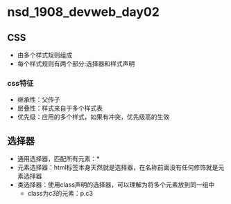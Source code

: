 # nsd_1908_devweb_day02

## CSS

- 由多个样式规则组成
- 每个样式规则有两个部分:选择器和样式声明

### css特征

- 继承性：父传子
- 层叠性：样式来自于多个样式表
- 优先级：应用的多个样式，如果有冲突，优先级高的生效

## 选择器

- 通用选择器，匹配所有元素：\*
- 元素选择器：html标签本身天然就是选择器，在名称前面没有任何修饰就是元素选择器
- 类选择器：使用class声明的选择器，可以理解为将多个元素放到同一组中
  - class为c3的元素：p.c3










